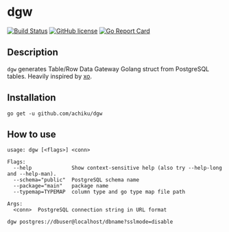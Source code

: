 # dgw

[![Build Status](https://travis-ci.org/achiku/dgw.svg?branch=master)](https://travis-ci.org/achiku/dgw)
[![GitHub license](https://img.shields.io/badge/license-MIT-blue.svg)](https://raw.githubusercontent.com/achiku/dgw/master/LICENSE)
[![Go Report Card](https://goreportcard.com/badge/github.com/achiku/dgw)](https://goreportcard.com/report/github.com/achiku/dgw)

## Description

`dgw` generates Table/Row Data Gateway Golang struct from PostgreSQL tables. Heavily inspired by [xo](https://github.com/knq/xo).


## Installation

```
go get -u github.com/achiku/dgw
```


## How to use

```
usage: dgw [<flags>] <conn>

Flags:
  --help             Show context-sensitive help (also try --help-long and --help-man).
  --schema="public"  PostgreSQL schema name
  --package="main"   package name
  --typemap=TYPEMAP  column type and go type map file path

Args:
  <conn>  PostgreSQL connection string in URL format
```

```
dgw postgres://dbuser@localhost/dbname?sslmode=disable 
```
